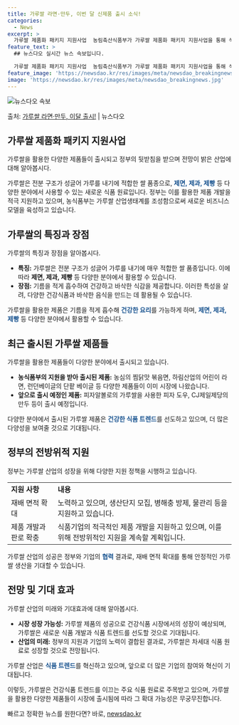 ```yaml
---
title: 가루쌀 라면·만두, 이번 달 신제품 출시 소식!
categories:
  - News
excerpt: >
  가루쌀 제품화 패키지 지원사업  농림축산식품부가 가루쌀 제품화 패키지 지원사업을 통해 식품·외식업체가 개발한…
feature_text: >
  ## 뉴스다오 실시간 뉴스 속보입니다.

  가루쌀 제품화 패키지 지원사업  농림축산식품부가 가루쌀 제품화 패키지 지원사업을 통해 식품·외식업체가 개발한…
feature_image: 'https://newsdao.kr/res/images/meta/newsdao_breakingnews.jpg'
image: 'https://newsdao.kr/res/images/meta/newsdao_breakingnews.jpg'
---
```


![뉴스다오 속보](https://newsdao.kr/res/images/meta/newsdao_breakingnews.jpg)

<p>출처: <a href="https://newsdao.kr/4466" rel="dofollow">가루쌀 라면·만두, 이달 출시!</a> | 뉴스다오</p>

<h2 data-ke-size="size26">가루쌀 제품화 패키지 지원사업</h2>
가루쌀을 활용한 다양한 제품들이 출시되고 정부의 뒷받침을 받으며 전망이 밝은 산업에 대해 알아봅시다.

<p data-ke-size="size16">가루쌀은 전분 구조가 성글어 가루를 내기에 적합한 쌀 품종으로, <b><span style="color: #1a5490;">제면, 제과, 제빵</span></b> 등 다양한 분야에서 사용할 수 있는 새로운 식품 원료입니다. 정부는 이를 활용한 제품 개발을 적극 지원하고 있으며, 농식품부는 가루쌀 산업생태계를 조성함으로써 새로운 비즈니스 모델을 육성하고 있습니다.</p>

<h2 data-ke-size="size26">가루쌀의 특징과 장점</h2>
가루쌀의 특징과 장점을 알아봅시다.

<ul>
  <li><b>특징:</b> 가루쌀은 전분 구조가 성글어 가루를 내기에 매우 적합한 쌀 품종입니다. 이에 따라 <b>제면, 제과, 제빵</b> 등 다양한 분야에서 활용할 수 있습니다.</li>
  <li><b>장점:</b> 기름을 적게 흡수하여 건강하고 바삭한 식감을 제공합니다. 이러한 특성을 살려, 다양한 건강식품과 바삭한 음식을 만드는 데 활용될 수 있습니다.</li>
</ul>

<p data-ke-size="size16">가루쌀을 활용한 제품은 기름을 적게 흡수해 <b><span style="color: #1a5490;">건강한 요리</span></b>를 가능하게 하며, <b><span style="color: #1a5490;">제면, 제과, 제빵</span></b> 등 다양한 분야에서 활용할 수 있습니다.</p>

<h2 data-ke-size="size26">최근 출시된 가루쌀 제품들</h2>
가루쌀을 활용한 제품들이 다양한 분야에서 출시되고 있습니다.

<ul>
  <li><b>농식품부의 지원을 받아 출시된 제품:</b> 농심의 찜닭맛 볶음면, 하림산업의 어린이 라면, 런던베이글의 단팥 베이글 등 다양한 제품들이 이미 시장에 나왔습니다.</li>
  <li><b>앞으로 출시 예정인 제품:</b> 피자알볼로의 가루쌀을 사용한 피자 도우, CJ제일제당의 만두 등이 출시 예정입니다.</li>
</ul>

<p data-ke-size="size16">다양한 분야에서 출시된 가루쌀 제품은 <b><span style="color: #1a5490;">건강한 식품 트렌드</span></b>를 선도하고 있으며, 더 많은 다양성을 보여줄 것으로 기대됩니다.</p>

<h2 data-ke-size="size26">정부의 전방위적 지원</h2>
정부는 가루쌀 산업의 성장을 위해 다양한 지원 정책을 시행하고 있습니다.

<table>
  <tr>
    <td><b>지원 사항</b></td>
    <td><b>내용</b></td>
  </tr>
  <tr>
    <td>재배 면적 확대</td>
    <td>노력하고 있으며, 생산단지 모집, 병해충 방제, 물관리 등을 지원하고 있습니다.</td>
  </tr>
  <tr>
    <td>제품 개발과 판로 확충</td>
    <td>식품기업의 적극적인 제품 개발을 지원하고 있으며, 이를 위해 전방위적인 지원을 계속할 계획입니다.</td>
  </tr>
</table>

<p data-ke-size="size16">가루쌀 산업의 성공은 정부와 기업의 <b><span style="color: #1a5490;">협력</span></b> 결과로, 재배 면적 확대를 통해 안정적인 가루쌀 생산을 기대할 수 있습니다.</p>

<h2 data-ke-size="size26">전망 및 기대 효과</h2>
가루쌀 산업의 미래와 기대효과에 대해 알아봅시다.

<ul>
  <li><b>시장 성장 가능성:</b> 가루쌀 제품의 성공으로 건강식품 시장에서의 성장이 예상되며, 가루쌀은 새로운 식품 개발과 식품 트렌드를 선도할 것으로 기대됩니다.</li>
  <li><b>산업의 미래:</b> 정부의 지원과 기업의 노력이 결합된 결과로, 가루쌀은 차세대 식품 원료로 성장할 것으로 전망됩니다.</li>
</ul>

<p data-ke-size="size16">가루쌀 산업은 <b><span style="color: #1a5490;">식품 트렌드</span></b>를 혁신하고 있으며, 앞으로 더 많은 기업의 참여와 혁신이 기대됩니다.</p>

이렇듯, 가루쌀은 건강식품 트렌드를 이끄는 주요 식품 원료로 주목받고 있으며, 가루쌀을 활용한 다양한 제품들이 시장에 출시됨에 따라 그 확대 가능성은 무궁무진합니다. 

빠르고 정확한 뉴스를 원한다면? 바로, <a href="https://newsdao.kr" rel="dofollow">newsdao.kr</a>


